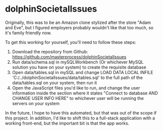 # dolphinSocietalIssues
Originally, this was to be an Amazon clone stylized after the store "Adam and Eve", but I figured employers probably wouldn't like that too much, so it's family friendly now.

To get this working for yourself, you'll need to follow these steps:

1) Download the repository from Github: https://github.com/masterprocess/dolphinSocietalIssues
2) Run data/schema.sql in mySQLWorkbench (Or whichever MySQL solution you have on your system) to create the requisite database
3) Open data/tables.sql in mySQL and change LOAD DATA LOCAL INFILE 'C:/../dolphinSocietalIssues/data/tables.sql' to the full path of the data/tables.sql on your system, then run it
4) Open the JavaScript files you'd like to run, and change the user information inside the section where it states "Connect to database AND CHANGE USER INFO HERE" to whichever user will be running the servers on your system

In the future, I hope to have this automated, but that was out of the scope if this project. In addition, I'd like to shift this to a full-stack application with a working front-end, but the important bit is that the app works.
